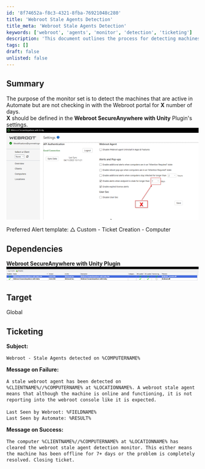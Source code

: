 ```yaml
---
id: '8f74652a-f8c3-4321-8fba-76921048c280'
title: 'Webroot Stale Agents Detection'
title_meta: 'Webroot Stale Agents Detection'
keywords: ['webroot', 'agents', 'monitor', 'detection', 'ticketing']
description: 'This document outlines the process for detecting machines that are active in ConnectWise Automate but are not checking in with the Webroot portal for a specified number of days. It includes setup instructions, dependencies, and ticketing templates for alerting purposes.'
tags: []
draft: false
unlisted: false
---
```

## Summary

The purpose of the monitor set is to detect the machines that are active in Automate but are not checking in with the Webroot portal for **X** number of days.  
**X** should be defined in the **Webroot SecureAnywhere with Unity** Plugin's settings.  
![Image](../../../static/img/Stale-Agents/image_1.png)  

Preferred Alert template: △ Custom - Ticket Creation - Computer

## Dependencies

**Webroot SecureAnywhere with Unity Plugin**  
![Image](../../../static/img/Stale-Agents/image_2.png)  

## Target

Global

## Ticketing

**Subject:**  
```
Webroot - Stale Agents detected on %COMPUTERNAME%
```

**Message on Failure:**  
```
A stale webroot agent has been detected on %CLIENTNAME%//%COMPUTERNAME% at %LOCATIONNAME%. A webroot stale agent means that although the machine is online and functioning, it is not reporting into the webroot console like it is expected. 

Last Seen by Webroot: %FIELDNAME%
Last Seen by Automate: %RESULT%
```

**Message on Success:**  
```
The computer %CLIENTNAME%//%COMPUTERNAME% at %LOCATIONNAME% has cleared the webroot stale agent detection monitor. This either means the machine has been offline for 7+ days or the problem is completely resolved. Closing ticket.
```











